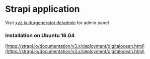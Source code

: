 # Strapi application

Visit [xyz.kulturgenerator.de/admin](https://xyz.kulturgenerator.de/admin) for admin panel

### Installation on Ubuntu 18.04
[https://strapi.io/documentation/v3.x/deployment/digitalocean.html](https://strapi.io/documentation/v3.x/deployment/digitalocean.html)

